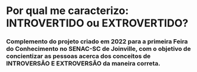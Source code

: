 # Por qual me caracterizo: INTROVERTIDO ou EXTROVERTIDO?

### Complemento do projeto criado em 2022 para a primeira Feira do Conhecimento no SENAC-SC de Joinville, com o objetivo de concientizar as pessoas acerca dos conceitos de INTROVERSÃO E EXTROVERSÃO da maneira correta.
